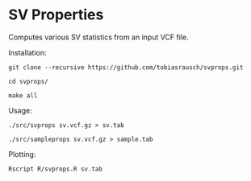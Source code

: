 SV Properties
=============

Computes various SV statistics from an input VCF file.

Installation:

`git clone --recursive https://github.com/tobiasrausch/svprops.git`

`cd svprops/`

`make all`

Usage:

`./src/svprops sv.vcf.gz > sv.tab`

`./src/sampleprops sv.vcf.gz > sample.tab`

Plotting:

`Rscript R/svprops.R sv.tab`


